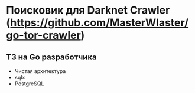 # Поисковик для Darknet Crawler (https://github.com/MasterWlaster/go-tor-crawler)
## ТЗ на Go разработчика

- Чистая архитектура
- sqlx
- PostgreSQL
